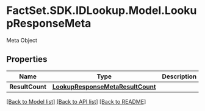 # FactSet.SDK.IDLookup.Model.LookupResponseMeta
Meta Object

## Properties

Name | Type | Description | Notes
------------ | ------------- | ------------- | -------------
**ResultCount** | [**LookupResponseMetaResultCount**](LookupResponseMetaResultCount.md) |  | [optional] 

[[Back to Model list]](../README.md#documentation-for-models) [[Back to API list]](../README.md#documentation-for-api-endpoints) [[Back to README]](../README.md)

